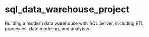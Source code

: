 # sql_data_warehouse_project
Building a modern data warehouse with SQL Server, including ETL processes, date modeling, and analytics.
